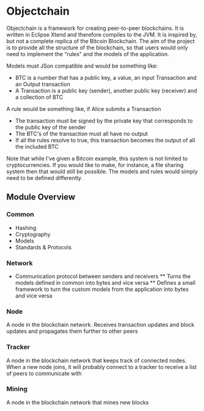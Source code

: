 # Objectchain

Objectchain is a framework for creating peer-to-peer blockchains. It is written in Eclipse Xtend and therefore compiles to the JVM. It is inspired by, but not a complete replica of the Bitcoin Blockchain. The aim of the project is to provide all the structure of the blockchain, so that users would only need to implement the "rules" and the models of the application. 

Models must JSon compatible and would be something like:
* BTC is a number that has a public key, a value, an input Transaction and an Output transaction
* A Transaction is a public key (sender), another public key (receiver) and a collection of BTC

A rule would be something like, if Alice submits a Transaction
* The transaction must be signed by the private key that corresponds to the public key of the sender
* The BTC's of the transaction must all have no output
* If all the rules resolve to true, this transaction becomes the output of all the included BTC

Note that while I've given a Bitcoin example, this system is not limited to cryptocurrencies. If you would like to make, for instance, a file sharing system then that would still be possible. The models and rules would simply need to be defined differently.

## Module Overview

### Common

* Hashing
* Cryptography
* Models
* Standards & Protocols

### Network

* Communication protocol between senders and receivers
** Turns the models defined in common into bytes and vice versa
** Defines a small framework to turn the custom models from the application into bytes and vice versa

### Node

A node in the blockchain network. Receives transaction updates and block updates and propagates them further to other peers

### Tracker

A node in the blockchain network that keeps track of connected nodes. When a new node joins, it will probably connect to a tracker to receive a list of peers to communicate with

### Mining

A node in the blockchain network that mines new blocks 